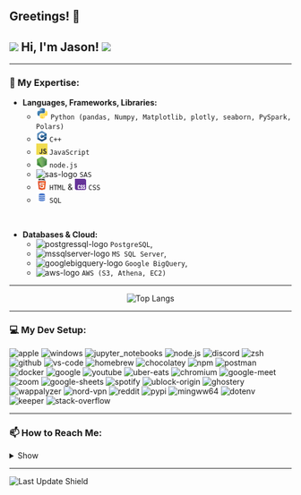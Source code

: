 <!-- <p align="center">
<img alt="Hi, I'm Jason" src="https://github.com/xyjiang970/xyjiang970/blob/main/assets/intro.gif">
</p> -->

## Greetings! 👋

## <img src="https://media.giphy.com/media/VgCDAzcKvsR6OM0uWg/giphy.gif" width="55"> Hi, I'm Jason! <img src="https://camo.githubusercontent.com/6a4da679536aef4caa4338bd657dc33b2fc530a54b1fac28f5ca6f36a1a7763a/68747470733a2f2f63756c746f667468657061727479706172726f742e636f6d2f706172726f74732f68642f706972617465706172726f742e676966" width="40">

---

### 🚀 My Expertise:

- **Languages, Frameworks, Libraries:**
  - <img height="22" alt="python-logo" src="https://raw.githubusercontent.com/github/explore/80688e429a7d4ef2fca1e82350fe8e3517d3494d/topics/python/python.png"> `Python (pandas, Numpy, Matplotlib, plotly, seaborn, PySpark, Polars)`
  - <img height="20" alt="cpp-logo" src="https://raw.githubusercontent.com/github/explore/80688e429a7d4ef2fca1e82350fe8e3517d3494d/topics/cpp/cpp.png"> `C++`
  - <img height="20" alt="javascript-logo" src="https://raw.githubusercontent.com/github/explore/80688e429a7d4ef2fca1e82350fe8e3517d3494d/topics/javascript/javascript.png"> `JavaScript`
  - <img height="20" alt="nodejs-logo" src="https://raw.githubusercontent.com/github/explore/80688e429a7d4ef2fca1e82350fe8e3517d3494d/topics/nodejs/nodejs.png"> `node.js`
  - <img height="13" alt="sas-logo" src="https://www.sas.com/en/news/media-gallery/all-images/sas-logo-blue/_jcr_content/par/image_360101046.img.png/1685459921715.png"> `SAS`
  - <img height="20" alt="html-logo" src="https://raw.githubusercontent.com/github/explore/80688e429a7d4ef2fca1e82350fe8e3517d3494d/topics/html/html.png"> `HTML` & <img height="20" alt="css-logo" src="https://raw.githubusercontent.com/github/explore/80688e429a7d4ef2fca1e82350fe8e3517d3494d/topics/css/css.png"> `CSS`
  - <img height="20" alt="html-logo" src="https://raw.githubusercontent.com/github/explore/80688e429a7d4ef2fca1e82350fe8e3517d3494d/topics/sql/sql.png"> `SQL`

<br />

- **Databases & Cloud:**
  - <img height="17" alt="postgressql-logo" src="https://www.postgresql.org/media/img/about/press/elephant.png"> `PostgreSQL`,
  - <img height="20" alt="mssqlserver-logo" src="https://img.icons8.com/?size=1200&id=laYYF3dV0Iew&format=png"> `MS SQL Server`,
  - <img height="20" alt="googlebigquery-logo" src="https://www.gstatic.com/bricks/image/702bc723dcfcddf8942bb459be20163106a5f64ed91404df38c73ca955f96260.svg"> `Google BigQuery`,
  - <img height="16" alt="aws-logo" src="https://logos-world.net/wp-content/uploads/2021/08/Amazon-Web-Services-AWS-Logo.png"> `AWS (S3, Athena, EC2)`

---

<p align="center">
<img alt="Top Langs" src="https://github-readme-stats.vercel.app/api/top-langs/?username=xyjiang970&layout=normal&show_icons=true&theme=tokyonight&card_width=600&hide=jupyter%20notebook,html,css&exclude_repo=SparkCoders,xyjiang970.github.io&size_weight=1&count_weight=0">
</p>

<!-- ![Top Langs](https://github-readme-stats.vercel.app/api/top-langs/?username=xyjiang970&show_icons=true&theme=tokyonight) -->

---

### 💻 My Dev Setup:

<img alt="apple" src="https://img.shields.io/badge/Mac OS-white?logo=apple&logoColor=lightgray&style=plastic">
<img alt="windows" src="https://img.shields.io/badge/Windows OS-white?labelColor=blue&style=plastic">
<img alt="jupyter_notebooks" src="https://img.shields.io/badge/Jupyter Notebook-white?logo=jupyter&style=plastic">
<img alt="node.js" src="https://img.shields.io/badge/Node.js-white?logo=node.js&style=plastic">
<img alt="discord" src="https://img.shields.io/badge/Discord-white?logo=discord&style=plastic">
<img alt="zsh" src="https://img.shields.io/badge/Zsh-white?logo=iterm2&logoColor=black&style=plastic">
<img alt="github" src="https://img.shields.io/badge/Github-white?logo=github&logoColor=gray&style=plastic">
<img alt="vs-code" src="https://img.shields.io/badge/VS Code-white?labelColor=blue&style=plastic">
<img alt="homebrew" src="https://img.shields.io/badge/Homebrew-white?logo=homebrew&style=plastic">
<img alt="chocolatey" src="https://img.shields.io/badge/Chocolatey-white?logo=Chocolatey&style=plastic">
<img alt="npm" src="https://img.shields.io/badge/npm-white?logo=npm&logoColor=lightgray&style=plastic">
<img alt="postman" src="https://img.shields.io/badge/Postman-white?logo=postman&style=plastic">
<img alt="docker" src="https://img.shields.io/badge/Docker-white?logo=docker&style=plastic">
<img alt="google" src="https://img.shields.io/badge/Google-white?logo=google&style=plastic">
<img alt="youtube" src="https://img.shields.io/badge/Youtube-white?logo=youtube&logoColor=red&style=plastic">
<img alt="uber-eats" src="https://img.shields.io/badge/Uber Eats-white?logo=ubereats&style=plastic">
<img alt="chromium" src="https://img.shields.io/badge/Chromium-white?logo=googlechrome&style=plastic">
<img alt="google-meet" src="https://img.shields.io/badge/Google Meet-white?logo=googlemeet&logoColor=darkgreen&style=plastic">
<img alt="zoom" src="https://img.shields.io/badge/Zoom-white?logo=zoom&logoColor=navy&style=plastic">
<img alt="google-sheets" src="https://img.shields.io/badge/Google Sheets-white?logo=googlesheets&style=plastic">
<img alt="spotify" src="https://img.shields.io/badge/Spotify-white?logo=spotify&style=plastic">
<img alt="ublock-origin" src="https://img.shields.io/badge/ublock Origin-white?logo=ublockorigin&logoColor=darkred&style=plastic">
<img alt="ghostery" src="https://img.shields.io/badge/Ghostery-white?logo=ghostery&style=plastic">
<img alt="wappalyzer" src="https://img.shields.io/badge/Wappalyzer-white?logo=wappalyzer&logoColor=indigo&style=plastic">
<img alt="nord-vpn" src="https://img.shields.io/badge/Nord VPN-white?logo=nordvpn&style=plastic">
<img alt="reddit" src="https://img.shields.io/badge/Reddit-white?logo=reddit&style=plastic">
<img alt="pypi" src="https://img.shields.io/badge/PyPI-white?logo=pypi&style=plastic">
<img alt="mingww64" src="https://img.shields.io/badge/MinGW w64-white?logo=mingww64&logoColor=lightgray&style=plastic">
<img alt="dotenv" src="https://img.shields.io/badge/.ENV-white?logo=dotenv&logoColor=brightyellow&style=plastic">
<img alt="keeper" src="https://img.shields.io/badge/Keeper-white?logo=keeper&style=plastic">
<img alt="stack-overflow" src="https://img.shields.io/badge/Stack Overflow-white?logo=stackoverflow&style=plastic">

---

### 📫 How to Reach Me:

<details>
<summary>Show</summary>

<br />

📧 **Email:** xyjiang970@gmail.com
🌐 **Website:** [https://xyjiang970.github.io/](https://xyjiang970.github.io/)

[![Linkedin Badge](https://img.shields.io/badge/LinkedIn-blue?style=plastic&logo=Linkedin&logoColor=white)](https://www.linkedin.com/in/xyjiang/)

</details>

---

<img alt='Last Update Shield' src="https://img.shields.io/github/last-commit/xyjiang970/xyjiang970/main?label=Last%20updated&style=plastic">
